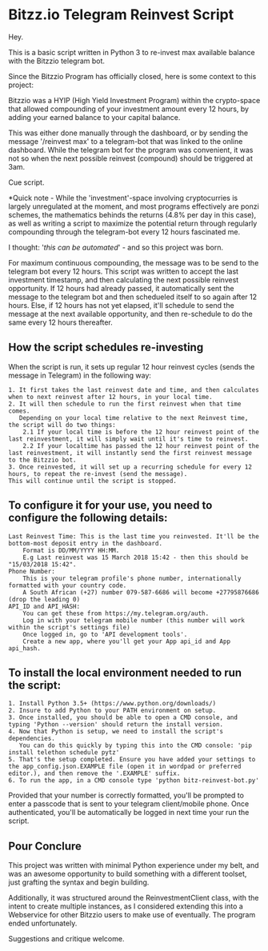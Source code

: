 # Bitzz.io Telegram Reinvest Script

Hey.

This is a basic script written in Python 3 to re-invest max available balance with the Bitzzio telegram bot.

Since the Bitzzio Program has officially closed, here is some context to this project:

Bitzzio was a HYIP (High Yield Investment Program) within the crypto-space that allowed compounding of your investment amount every 12 hours, by adding your earned balance to your capital balance.

This was either done manually through the dashboard, or by sending the message '/reinvest max' to a telegram-bot that was linked to the online dashboard. 
While the telegram bot for the program was convenient, it was not so when the next possible reinvest (compound) should be triggered at 3am.

Cue script.

*Quick note - While the 'investment'-space involving cryptocurries is largely unregulated at the moment, and most programs effectively are ponzi schemes, the mathematics behinds the returns (4.8% per day in this case), as well as writing a script to maximize the potential return through regularly compounding through the telegram-bot every 12 hours fascinated me. 

I thought: '_this can be automated_' - and so this project was born.

For maximum continuous compounding, the message was to be send to the telegram bot every 12 hours.
This script was written to accept the last investment timestamp, and then calculating the next possible reinvest opportunity.
If 12 hours had already passed, it automatically sent the message to the telegram bot and then schedueled itself to so again after 12 hours.
Else, if 12 hours has not yet elapsed, it'll schedule to send the message at the next available opportunity, and then re-schedule to do the same every 12 hours thereafter.

## How the script schedules re-investing

When the script is run, it sets up regular 12 hour reinvest cycles (sends the message in Telegram) in the following way:

    1. It first takes the last reinvest date and time, and then calculates when to next reinvest after 12 hours, in your local time.
    2. It will then schedule to run the first reinvest when that time comes. 
       Depending on your local time relative to the next Reinvest time, the script will do two things:
        2.1 If your local time is before the 12 hour reinvest point of the last reinvestment, it will simply wait until it's time to reinvest.
        2.2 If your localtime has passed the 12 hour reinvest point of the last reinvestment, it will instantly send the first reinvest message to the Bitzzio bot.
    3. Once reinvested, it will set up a recurring schedule for every 12 hours, to repeat the re-invest (send the message). 
    This will continue until the script is stopped.

## To configure it for your use, you need to configure the following details:

    Last Reinvest Time: This is the last time you reinvested. It'll be the bottom-most deposit entry in the dashboard.
        Format is DD/MM/YYYY HH:MM.
        E.g Last reinvest was 15 March 2018 15:42 - then this should be "15/03/2018 15:42".
    Phone Number: 
        This is your telegram profile's phone number, internationally formatted with your country code.
        A South African (+27) number 079-587-6686 will become +27795876686 (drop the leading 0)
    API_ID and API_HASH:
        You can get these from https://my.telegram.org/auth.
        Log in with your telegram mobile number (this number will work within the script's settings file)
        Once logged in, go to 'API development tools'.
        Create a new app, where you'll get your App api_id and App api_hash.

## To install the local environment needed to run the script:

    1. Install Python 3.5+ (https://www.python.org/downloads/)
    2. Insure to add Python to your PATH environment on setup.
    3. Once installed, you should be able to open a CMD console, and typing 'Python --version' should return the install version.
    4. Now that Python is setup, we need to install the script's dependencies.
       You can do this quickly by typing this into the CMD console: 'pip install telethon schedule pytz'
    5. That's the setup completed. Ensure you have added your settings to the app_config.json.EXAMPLE file (open it in wordpad or preferred editor.), and then remove the '.EXAMPLE' suffix.
    6. To run the app, in a CMD console type 'python bitz-reinvest-bot.py'

Provided that your number is correctly formatted, you'll be prompted to enter a passcode that is sent to your telegram client/mobile phone.
Once authenticated, you'll be automatically be logged in next time your run the script.

## Pour Conclure

This project was written with minimal Python experience under my belt, and was an awesome opportunity to build something with a different toolset, just grafting the syntax and begin building.

Additionally, it was structured around the ReinvestmentClient class, with the intent to create multiple instances, as I considered extending this into a Webservice for other Bitzzio users to make use of eventually. The program ended unfortunately.

Suggestions and critique welcome.
